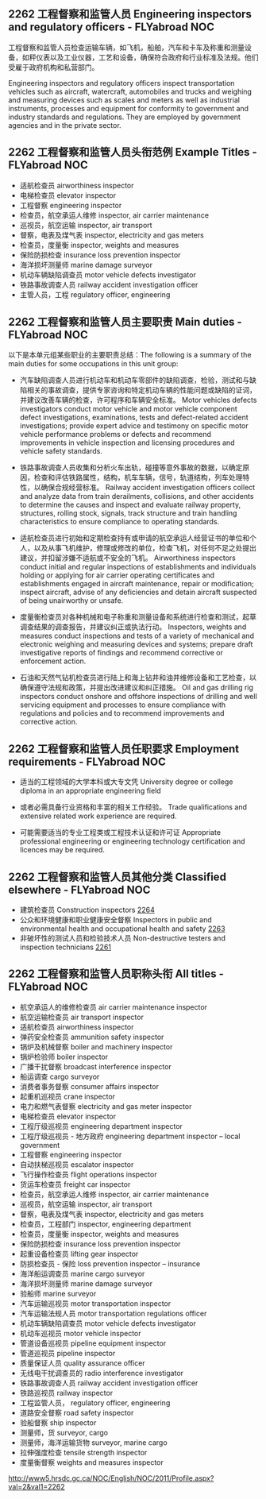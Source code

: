 ## 2262 工程督察和监管人员 Engineering inspectors and regulatory officers - FLYabroad NOC

工程督察和监管人员检查运输车辆，如飞机，船舶，汽车和卡车及称重和测量设备，如秤仪表以及工业仪器，工艺和设备，确保符合政府和行业标准及法规。他们受雇于政府机构和私营部门。

Engineering inspectors and regulatory officers inspect transportation vehicles such as aircraft, watercraft, automobiles and trucks and weighing and measuring devices such as scales and meters as well as industrial instruments, processes and equipment for conformity to government and industry standards and regulations. They are employed by government agencies and in the private sector.

## 2262 工程督察和监管人员头衔范例 Example Titles - FLYabroad NOC

* 适航检查员 airworthiness inspector
* 电梯检查员 elevator inspector
* 工程督察 engineering inspector
* 检查员，航空承运人维修 inspector, air carrier maintenance
* 巡视员，航空运输 inspector, air transport
* 督察，电表及煤气表 inspector, electricity and gas meters
* 检查员，度量衡 inspector, weights and measures
* 保险防损检查 insurance loss prevention inspector
* 海洋损坏测量师 marine damage surveyor
* 机动车辆缺陷调查员 motor vehicle defects investigator
* 铁路事故调查人员 railway accident investigation officer
* 主管人员，工程 regulatory officer, engineering

## 2262 工程督察和监管人员主要职责 Main duties - FLYabroad NOC

以下是本单元组某些职业的主要职责总结：The following is a summary of the main duties for some occupations in this unit group:

* 汽车缺陷调查人员进行机动车和机动车零部件的缺陷调查，检验，测试和与缺陷相关的事故调查，提供专家咨询和特定机动车辆的性能问题或缺陷的证词，并建议改善车辆的检查，许可​​程序和车辆安全标准。
Motor vehicles defects investigators conduct motor vehicle and motor vehicle component defect investigations, examinations, tests and defect-related accident investigations; provide expert advice and testimony on specific motor vehicle performance problems or defects and recommend improvements in vehicle inspection and licensing procedures and vehicle safety standards.

* 铁路事故调查人员收集和分析火车出轨，碰撞等意外事故的数据，以确定原因，检查和评估铁路属性，结构，机车车辆，信号，轨道结构，列车处理特性，以确保合规经营标准。
Railway accident investigation officers collect and analyze data from train derailments, collisions, and other accidents to determine the causes and inspect and evaluate railway property, structures, rolling stock, signals, track structure and train handling characteristics to ensure compliance to operating standards.

* 适航检查员​​进行初始和定期检查持有或申请的航空承运人经营证书的单位和个人，以及从事飞机维护，修理或修改的单位，检查飞机，对任何不足之处提出建议，并扣留涉嫌不适航或不安全的飞机。
Airworthiness inspectors conduct initial and regular inspections of establishments and individuals holding or applying for air carrier operating certificates and establishments engaged in aircraft maintenance, repair or modification; inspect aircraft, advise of any deficiencies and detain aircraft suspected of being unairworthy or unsafe.

* 度量衡检查员对各种机械和电子称重和测量设备和系统进行检查和测试，起草调查结果的调查报告，并建议纠正或执法行动。
Inspectors, weights and measures conduct inspections and tests of a variety of mechanical and electronic weighing and measuring devices and systems; prepare draft investigative reports of findings and recommend corrective or enforcement action.

* 石油和天然气钻机检查员进行陆上和海上钻井和油井维修设备和工艺检查，以确保遵守法规和政策，并提出改进建议和纠正措施。
Oil and gas drilling rig inspectors conduct onshore and offshore inspections of drilling and well servicing equipment and processes to ensure compliance with regulations and policies and to recommend improvements and corrective action.

## 2262 工程督察和监管人员任职要求 Employment requirements - FLYabroad NOC

* 适当的工程领域的大学本科或大专文凭
University degree or college diploma in an appropriate engineering field 

* 或者必需具备行业资格和丰富的相关工作经验。
Trade qualifications and extensive related work experience are required.

* 可能需要适当的专业工程类或工程技术认证和许可证
Appropriate professional engineering or engineering technology certification and licences may be required.

## 2262 工程督察和监管人员其他分类 Classified elsewhere - FLYabroad NOC

* 建筑检查员 Construction inspectors [2264](2264)
* 公众和环境健康和职业健康安全督察 Inspectors in public and environmental health and occupational health and safety [2263](2263)
* 非破坏性的测试人员和检验技术人员 Non-destructive testers and inspection technicians [2261](2261)

## 2262 工程督察和监管人员职称头衔 All titles - FLYabroad NOC

* 航空承运人的维修检查员 air carrier maintenance inspector
* 航空运输检查员 air transport inspector
* 适航检查员 airworthiness inspector
* 弹药安全检查员 ammunition safety inspector
* 锅炉及机械督察 boiler and machinery inspector
* 锅炉检验师 boiler inspector
* 广播干扰督察 broadcast interference inspector
* 船运调查 cargo surveyor
* 消费者事务督察 consumer affairs inspector
* 起重机巡视员 crane inspector
* 电力和燃气表督察 electricity and gas meter inspector
* 电梯检查员 elevator inspector
* 工程厅级巡视员 engineering department inspector
* 工程厅级巡视员 - 地方政府 engineering department inspector – local government
* 工程督察 engineering inspector
* 自动扶梯巡视员 escalator inspector
* 飞行操作检查员 flight operations inspector
* 货运车检查员 freight car inspector
* 检查员，航空承运人维修 inspector, air carrier maintenance
* 巡视员，航空运输 inspector, air transport
* 督察，电表及煤气表 inspector, electricity and gas meters
* 检查员，工程部门 inspector, engineering department
* 检查员，度量衡 inspector, weights and measures
* 保险防损检查 insurance loss prevention inspector
* 起重设备检查员 lifting gear inspector
* 防损检查员 - 保险 loss prevention inspector – insurance
* 海洋船运调查员 marine cargo surveyor
* 海洋损坏测量师 marine damage surveyor
* 验船师 marine surveyor
* 汽车运输巡视员 motor transportation inspector
* 汽车运输法规人员 motor transportation regulations officer
* 机动车辆缺陷调查员 motor vehicle defects investigator
* 机动车巡视员 motor vehicle inspector
* 管道设备巡视员 pipeline equipment inspector
* 管道巡视员 pipeline inspector
* 质量保证人员 quality assurance officer
* 无线电干扰调查员的 radio interference investigator
* 铁路事故调查人员 railway accident investigation officer
* 铁路巡视员 railway inspector
* 工程监管人员， regulatory officer, engineering
* 道路安全督察 road safety inspector
* 验船督察 ship inspector
* 测量师，货 surveyor, cargo
* 测量师，海洋运输货物 surveyor, marine cargo
* 拉伸强度检查 tensile strength inspector
* 度量衡督察 weights and measures inspector

http://www5.hrsdc.gc.ca/NOC/English/NOC/2011/Profile.aspx?val=2&val1=2262